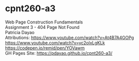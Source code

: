 # cpnt260-a3
Web Page Construction Fundamentals\
Assignment 3 - 404 Page Not Found\
Patricia Dayao\
Attributions:
https://www.youtube.com/watch?v=At4B7A4GOPg \
https://www.youtube.com/watch?v=yc2olxLgKLk \
https://codepen.io/remid/pen/YOVawm \
GH Pages Site: https://pdayao.github.io/cpnt260-a3/
